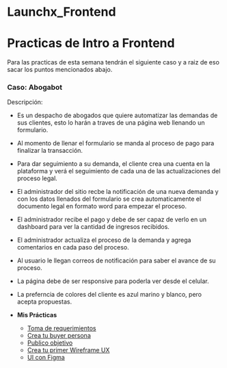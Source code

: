 # Launchx_Frontend
# Practicas de Intro a Frontend

Para las practicas de esta semana tendrán el siguiente caso y a raiz de eso sacar los puntos mencionados abajo.

### **Caso: Abogabot**
Descripción: 
- Es un despacho de abogados que quiere automatizar las demandas de sus clientes, esto lo harán a traves de una página web llenando un formulario.
- Al momento de llenar el formulario se manda al proceso de pago para finalizar la transacción.
- Para dar seguimiento a su demanda, el cliente crea una cuenta en la plataforma y verá el seguimiento de cada una de las actualizaciones del proceso legal.
- El administrador del sitio recbe la notificación de una nueva demanda y con los datos llenados del formulario se crea automaticamente el documento  legal en formato word para empezar el proceso.
- El administrador recibe el pago y debe de ser capaz de verlo en un dashboard para ver la cantidad de ingresos recibidos.
- El administrador actualiza el proceso de la demanda y agrega comentarios en cada paso del proceso.
- Al usuario le llegan correos de notificación para saber el avance de su proceso.
- La página debe de ser responsive para poderla ver desde el celular.
- La preferncia de colores del cliente es azul marino y blanco, pero acepta propuestas.


- **Mis Prácticas**
	- [Toma de requerimientos](https://github.com/vikecp/Launchx_Frontend/blob/main/1_Semana/1.-Requerimientos.pdf)
    - [Crea tu buyer persona](https://github.com/vikecp/Launchx_Frontend/blob/main/1_Semana/Persona_buyer.pdf)
	- [Publico objetivo](https://github.com/vikecp/Launchx_Frontend/blob/main/1_Semana/Publico_objetivo.pdf)
	- [Crea tu primer Wireframe UX](https://github.com/vikecp/Launchx_Frontend/blob/main/1_Semana/Abogabot_wireframe.pdf)
	- [UI con Figma](https://www.figma.com/proto/Oak23mtY4cIYnhMB6KCduy/Practica_wireframe_abogabot?node-id=2%3A2&starting-point-node-id=2%3A2&show-proto-sidebar=1&scaling=scale-down)

